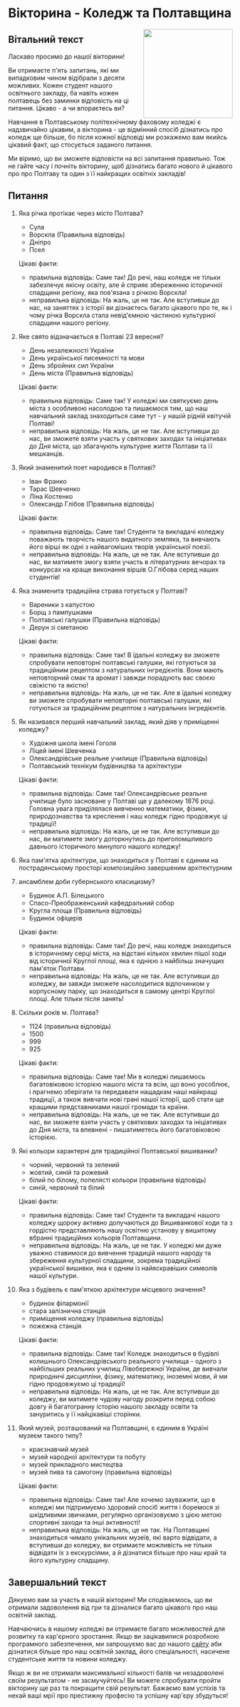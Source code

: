 # Вікторина - Коледж та Полтавщина

<img src="https://raw.githubusercontent.com/liketaurus/SE-practice-template/web/images/%D0%9F%D0%9F%D0%A4%D0%9A%20%D0%BB%D0%BE%D0%B3%D0%BE%20new1%20(1).png" width="200" align="right" style="float:right;">

## Вітальний текст

Ласкаво просимо до нашої вікторини! 

Ви отримаєте п'ять запитань, які ми випадковим чином відібрали з десяти можливих. Кожен студент нашого освітнього закладу, ба навіть кожен полтавець без заминки відповість на ці питання. Цікаво - а чи впораєтесь ви?

Навчання в Полтавському політехнічному фаховому коледжі є надзвичайно цікавим, а вікторина - це відмінний спосіб дізнатись про коледж ще більше, бо після кожної відповіді ми розкажемо вам якийсь цікавий факт, що стосується заданого питання. 

Ми віримо, що ви зможете відповісти на всі запитання правильно. Тож не гайте часу і почніть вікторину, щоб дізнатись багато нового й цікавого про про Полтаву та один з її найкращих освітніх закладів!

## Питання

1. Яка річка протікає через місто Полтава?
    * Сула
    * Ворскла (Правильна відповідь)
    * Дніпро
    * Псел

   Цікаві факти:
   
   * правильна відповідь: Саме так! До речі, наш коледж не тільки забезпечує якісну освіту, але й сприяє збереженню історичної 
   спадщини регіону, яка пов'язана з річкою Ворскла!
   * неправильна відповідь: На жаль, це не так. Але вступивши до нас, на заняттях з історії ви дізнаєтесь багато цікавого про те, 
   як і чому річка Ворскла стала невід'ємною частиною культурної спадщини нашого регіону.
    
1. Яке свято відзначається в Полтаві 23 вересня?
    * День незалежності України
    * День української писемності та мови
    * День збройних сил України
    * День міста (Правильна відповідь)

   Цікаві факти:
   
   * правильна відповідь: Саме так! У коледжі ми святкуємо день міста з особливою насолодою та пишаємося тим, що наш навчальний 
   заклад знаходиться саме тут - у нашій рідній квітучій Полтаві!
   * неправильна відповідь: На жаль, це не так. Але вступивши до нас, ви зможете взяти участь у святкових заходах та 
   ініціативах до Дня міста, що збагачують культурне життя Полтави та її мешканців.

1. Який знаменитий поет народився в Полтаві?
    * Іван Франко
    * Тарас Шевченко
    * Ліна Костенко
    * Олександр Глібов (Правильна відповідь)

   Цікаві факти:
   
   * правильна відповідь: Саме так! Студенти та викладачі коледжу поважають творчість нашого видатного земляка, 
   та вивчають його вірші як одні з найвагоміших творів української поезії.
   * неправильна відповідь: На жаль, це не так. Але вступивши до нас, ви матимете змогу взяти участь в літературних 
   вечорах та конкурсах на краще виконання віршів О.Глібова серед наших студентів!

1. Яка знаменита традиційна страва готується у Полтаві? 
    * Вареники з капустою
    * Борщ з пампушками
    * Полтавські галушки (Правильна відповідь)
    * Дерун зі сметаною
    
   Цікаві факти:
   
   * правильна відповідь: Саме так! В їдальні коледжу ви зможете спробувати неповторні полтавські галушки, 
   які готуються за традиційним рецептом з натуральних інгредієнтів. Вони мають неповторний смак та аромат і завжди порадують вас своєю свіжістю та якістю!
   * неправильна відповідь: На жаль, це не так. Але в їдальні коледжу ви зможете спробувати неповторні полтавські галушки, 
   які готуються за традиційним рецептом з натуральних інгредієнтів. 

1. Як називався перший навчальний заклад, який діяв у приміщенні коледжу?
    * Художня школа імені Гоголя
    * Ліцей імені Шевченка
    * Олександрівське реальне училище (Правильна відповідь)
    * Полтавський технікум будівництва та архітектури
    
   Цікаві факти:
   
   * правильна відповідь: Саме так! Олександрівське реальне училище було засноване у Полтаві ще у далекому 1876 році.
   Головна увага приділялася вивченню математики, фізики, природознавства та креслення і наш коледж гідно продовжує ці традиції!
   * неправильна відповідь: На жаль, це не так. Але вступивши до нас, ви матимете змогу доторкнутись до приголомшливого 
   давнього історичного минулого нашого коледжу!

1. Яка пам'ятка архітектури, що знаходиться у Полтаві є єдиним на пострадянському просторі композиційно завершеним архітектурним 
1. ансамблем доби губернського класицизму?
    * Будинок А.П. Білецького
    * Спасо-Преображенський кафедральний собор
    * Кругла площа (Правильна відповідь)
    * Будинок офіцерів
    
   Цікаві факти:
   
   * правильна відповідь: Саме так! До речі, наш коледж знаходиться в історичному серці міста, на відстані кількох хвилин 
   пішої ходи від історичної Круглої площі, яка є однією з найбільш значущих пам'яток Полтави.
   * неправильна відповідь: На жаль, це не так. Але вступивши до коледжу, ви завжди зможете насолодитися відпочинком у 
   корпусному парку, що знаходиться в самому центрі Круглої площі. Але тільки після занять!

1. Скільки років м. Полтава?
    * 1124 (правильна відповідь)
    * 1500
    * 999
    * 925
    
   Цікаві факти:
   
   * правильна відповідь: Саме так! Ми в коледжі пишаємось багатовіковою історією нашого міста та всім, що воно 
   уособлює, і прагнемо зберігати та передавати нащадкам наші найкращі традиції, а також вивчати нові грані нашої історії, 
   щоб стати ще кращими представниками нашої громади та країни.
   * неправильна відповідь: На жаль, це не так. Але вступивши до нас, ви зможете взяти участь у 
   святкових заходах та ініціативах до Дня міста, та впевнені - пишатиметесь його багатовіковою історією.

1. Які кольори характерні для традиційної Полтавської вишиванки?
    * чорний, червоний та зелений
    * жовтий, синій та рожевий
    * білий по білому, попелясті кольори (правильна відповідь)
    * синій, червоний та білий
    
   Цікаві факти:
   
   * правильна відповідь: Саме так! Студенти та викладачі нашого коледжу щороку активно долучаються до Вишиванкової 
   ходи та з гордістю представляють нашу освітню установу у вишитому вбранні традиційних кольорів Полтавщини.
   * неправильна відповідь: На жаль, це не так. У коледжі ми дуже уважно ставимося до вивчення традицій нашого народу 
   та збереження культурної спадщини, зокрема традиційної української вишивки, яка є одним із найяскравіших символів 
   нашої культури. 

1. Яка з будівель є пам'яткою архітектури місцевого значення?
    * будинок філармонії
    * стара залізнична станція
    * приміщення коледжу (правильна відповідь)
    * пожежна станція
    
   Цікаві факти:
   
   * правильна відповідь: Саме так! Коледж знаходиться в будівлі колишнього Олександрівського реального училища - 
   одного з найбільших реальних училищ Лівобережної України, де вивчали природничі дисципліни, фізику, математику, іноземні мови, 
   й ми гідно продовжуємо ці традиції! 
   * неправильна відповідь: На жаль, це не так. Але вступивши до коледжу, ви матимете чудову нагоду розкрити перед 
   собою довгу й багатогранну історію нашого закладу освіти та зануритись у її найцікавіші сторінки.

1. Який музей, розташований на Полтавщині, є єдиним в Україні музеєм такого типу?
    * краєзнавчий музей
    * музей народної архітектури та побуту
    * музей прикладного мистецтва
    * музей пива та самогону (правильна відповідь)
    
   Цікаві факти:
   
   * правильна відповідь: Саме так! Але хочемо зауважити, що в коледжі ми підтримуємо здоровий спосіб життя 
   і боремося зі шкідливими звичками, регулярно організовуємо з цією метою спортивні заходи та інші активності!
   * неправильна відповідь: На жаль, це не так. На Полтавщині знаходиться чимало унікальних музеїв, які варто відвідати, 
   а вступивши до коледжу, ви отримаєте можливість не тільки відвідати їх з екскурсіями, а й дізнатися більше про наш 
   край та його культурну спадщину.

## Завершальний текст

Дякуємо вам за участь в нашій вікторині! Ми сподіваємось, що ви отримали задоволення від гри та дізналися багато цікавого про наш освітній заклад.

Навчаючись в нашому коледжі ви отримаєте багато можливостей для розвитку та кар'єрного зростання. Якщо ви зацікавилися розробкою програмного забезпечення, ми запрошуємо вас до нашого [сайту](https://sites.google.com/polytechnic.co.cc/main) аби дізнатися більше про наш освітній заклад, його спеціальності, насичене студентське життя та новини коледжу.

Якщо ж ви не отримали максимальної кількості балів чи незадоволені своїм результатом - не засмучуйтесь! Ви можете спробувати пройти вікторину ще раз та покращити свій результат. Бажаємо вам успіхів та нехай ваші мрії про престижну професію та успішну кар'єру збудуться!
